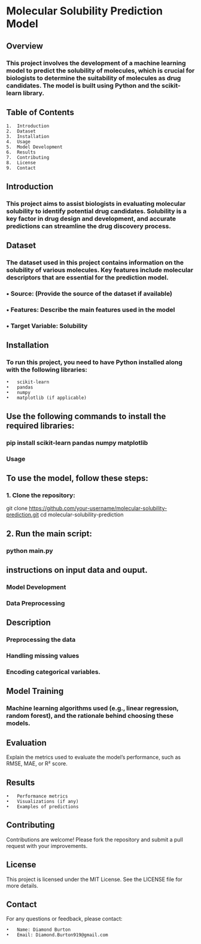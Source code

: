 # Molecular Solubility Prediction Model

## Overview

### This project involves the development of a machine learning model to predict the solubility of molecules, which is crucial for biologists to determine the suitability of molecules as drug candidates. The model is built using Python and the scikit-learn library.

## Table of Contents

	1.	Introduction
	2.	Dataset
	3.	Installation
	4.	Usage
	5.	Model Development
	6.	Results
	7.	Contributing
	8.	License
	9.	Contact

## Introduction

### This project aims to assist biologists in evaluating molecular solubility to identify potential drug candidates. Solubility is a key factor in drug design and development, and accurate predictions can streamline the drug discovery process.

## Dataset

### The dataset used in this project contains information on the solubility of various molecules. Key features include molecular descriptors that are essential for the prediction model.

###	•	Source: (Provide the source of the dataset if available)
###	•	Features: Describe the main features used in the model
###	•	Target Variable: Solubility

## Installation

### To run this project, you need to have Python installed along with the following libraries:

	•	scikit-learn
	•	pandas
	•	numpy
	•	matplotlib (if applicable)

## Use the following commands to install the required libraries:

### pip install scikit-learn pandas numpy matplotlib

### Usage

## To use the model, follow these steps:

###	1.	Clone the repository:

 git clone https://github.com/your-username/molecular-solubility-prediction.git
cd molecular-solubility-prediction


##	2.	Run the main script:

### python main.py



## instructions on input data and ouput.

### Model Development

### Data Preprocessing

## Description
### Preprocessing the data 
### Handling missing values
### Encoding categorical variables.

## Model Training

### Machine learning algorithms used (e.g., linear regression, random forest), and the rationale behind choosing these models.

## Evaluation

Explain the metrics used to evaluate the model’s performance, such as RMSE, MAE, or R² score.

## Results

	•	Performance metrics
	•	Visualizations (if any)
	•	Examples of predictions

## Contributing

Contributions are welcome! Please fork the repository and submit a pull request with your improvements.

## License

This project is licensed under the MIT License. See the LICENSE file for more details.

## Contact

For any questions or feedback, please contact:

	•	Name: Diamond Burton
	•	Email: Diamond.Burton919@gmail.com
